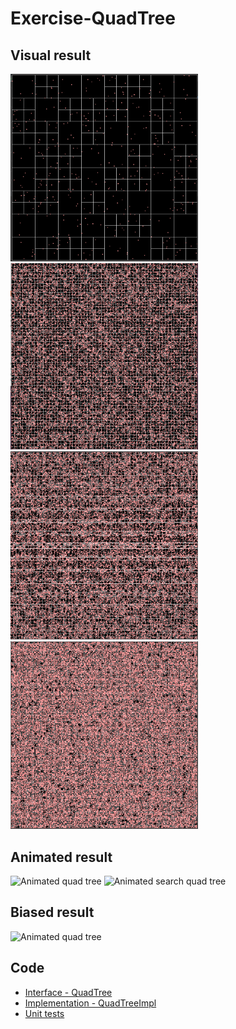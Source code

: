 # Exercise-QuadTree

## Visual result

<img src="doc/QuadTree-1.png" alt="Quad tree after few seconds" width="300"/> <img src="doc/QuadTree-2.png" alt="Quad tree after more seconds" width="300"/>
<img src="doc/QuadTree-3.png" alt="Quad tree after more seconds" width="300"/> <img src="doc/QuadTree-4.png" alt="Quad tree after a long time" width="300"/>

## Animated result

<img src="doc/QuadTree.gif" alt="Animated quad tree"/>
<img src="doc/QuadTree-search.gif" alt="Animated search quad tree"/>

## Biased result

<img src="doc/QuadTree-biased.gif" alt="Animated quad tree"/>

## Code

- [Interface - QuadTree](src/main/kotlin/fr/o80/QuadTree.kt)
- [Implementation - QuadTreeImpl](src/main/kotlin/fr/o80/QuadTreeImpl.kt)
- [Unit tests](src/test/kotlin/fr/o80)
